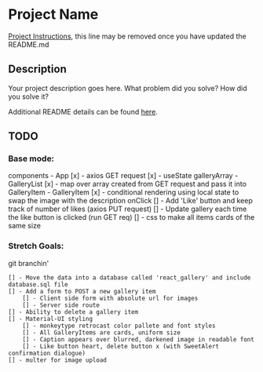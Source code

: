 # Project Name

[Project Instructions](./INSTRUCTIONS.md), this line may be removed once you have updated the README.md

## Description

Your project description goes here. What problem did you solve? How did you solve it?

Additional README details can be found [here](https://github.com/PrimeAcademy/readme-template/blob/master/README.md).

## TODO
### Base mode:

components
    - App
        [x] - axios GET request
        [x] - useState galleryArray
    - GalleryList
        [x] - map over array created from GET request and pass it into GalleryItem
    - GalleryItem
        [x] - conditional rendering using local state to swap the image with the description onClick
        [] - Add 'Like' button and keep track of number of likes (axios PUT request)
        [] - Update gallery each time the like button is clicked (run GET req)
        [] - css to make all items cards of the same size

### Stretch Goals:

git branchin'

    [] - Move the data into a database called 'react_gallery' and include database.sql file
    [] - Add a form to POST a new gallery item
        [] - Client side form with absolute url for images
        [] - Server side route
    [] - Ability to delete a gallery item
    [] - Material-UI styling
        [] - monkeytype retrocast color pallete and font styles
        [] - All GalleryItems are cards, uniform size
        [] - Caption appears over blurred, darkened image in readable font
        [] - Like button heart, delete button x (with SweetAlert confirmation dialogue)
    [] - multer for image upload